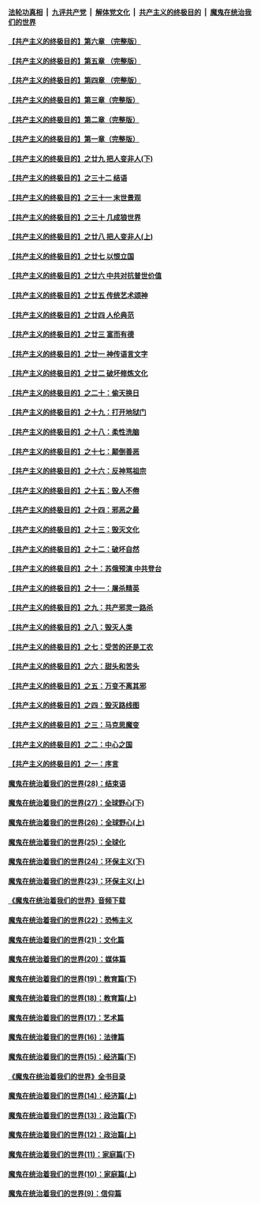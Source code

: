 ####  [法轮功真相](../../../../basic/blob/master/README.md?t=04190801) &nbsp;|&nbsp; [九评共产党](../../../../9ping.md/blob/master/README.md?t=04190801) &nbsp;|&nbsp; [解体党文化](../../../../jtdwh.md/blob/master/README.md?t=04190801)  &nbsp;|&nbsp; [共产主义的终极目的](../../../../gczydzjmd.md/blob/master/README.md?t=04190801) &nbsp;|&nbsp; [魔鬼在统治我们的世界](../../../../mgztzwmdsj.md/blob/master/README.md?t=04190801) 

#### [【共产主义的终极目的】第六章 （完整版）](../pages/nsc422/n11428913.md?t=04190801) 

#### [【共产主义的终极目的】第五章 （完整版）](../pages/nsc422/n11428912.md?t=04190801) 

#### [【共产主义的终极目的】第四章 （完整版）](../pages/nsc422/n11428907.md?t=04190801) 

#### [【共产主义的终极目的】第三章（完整版）](../pages/nsc422/n11428848.md?t=04190801) 

#### [【共产主义的终极目的】第二章（完整版）](../pages/nsc422/n11428831.md?t=04190801) 

#### [【共产主义的终极目的】第一章（完整版）](../pages/nsc422/n11417651.md?t=04190801) 

#### [【共产主义的终极目的】之廿九 把人变非人(下)](../pages/nsc422/n11344140.md?t=04190801) 

#### [【共产主义的终极目的】之三十二 结语](../pages/nsc422/n11360535.md?t=04190801) 

#### [【共产主义的终极目的】之三十一 末世景观](../pages/nsc422/n11351129.md?t=04190801) 

#### [【共产主义的终极目的】之三十 几成狼世界](../pages/nsc422/n11348280.md?t=04190801) 

#### [【共产主义的终极目的】之廿八 把人变非人(上)](../pages/nsc422/n11340492.md?t=04190801) 

#### [【共产主义的终极目的】之廿七 以恨立国](../pages/nsc422/n11336944.md?t=04190801) 

#### [【共产主义的终极目的】之廿六 中共对抗普世价值](../pages/nsc422/n11324785.md?t=04190801) 

#### [【共产主义的终极目的】之廿五 传统艺术颂神](../pages/nsc422/n11296396.md?t=04190801) 

#### [【共产主义的终极目的】之廿四 人伦典范](../pages/nsc422/n11296397.md?t=04190801) 

#### [【共产主义的终极目的】之廿三 富而有德](../pages/nsc422/n11283598.md?t=04190801) 

#### [【共产主义的终极目的】之廿一 神传语言文字](../pages/nsc422/n11263265.md?t=04190801) 

#### [【共产主义的终极目的】之廿二 破坏修炼文化](../pages/nsc422/n11245728.md?t=04190801) 

#### [【共产主义的终极目的】之二十：偷天换日](../pages/nsc422/n11238846.md?t=04190801) 

#### [【共产主义的终极目的】之十九：打开地狱门](../pages/nsc422/n11206376.md?t=04190801) 

#### [【共产主义的终极目的】之十八：柔性洗脑](../pages/nsc422/n11199994.md?t=04190801) 

#### [【共产主义的终极目的】之十七：颠倒善恶](../pages/nsc422/n11179782.md?t=04190801) 

#### [【共产主义的终极目的】之十六：反神骂祖宗](../pages/nsc422/n11166798.md?t=04190801) 

#### [【共产主义的终极目的】之十五：毁人不倦](../pages/nsc422/n11166792.md?t=04190801) 

#### [【共产主义的终极目的】之十四：邪恶之最](../pages/nsc422/n11150249.md?t=04190801) 

#### [【共产主义的终极目的】之十三：毁灭文化](../pages/nsc422/n11135227.md?t=04190801) 

#### [【共产主义的终极目的】之十二：破坏自然](../pages/nsc422/n11135214.md?t=04190801) 

#### [【共产主义的终极目的】之十：苏俄预演 中共登台](../pages/nsc422/n11118424.md?t=04190801) 

#### [【共产主义的终极目的】之十一：屠杀精英](../pages/nsc422/n11118442.md?t=04190801) 

#### [【共产主义的终极目的】之九：共产邪灵一路杀](../pages/nsc422/n11114139.md?t=04190801) 

#### [【共产主义的终极目的】之八：毁灭人类](../pages/nsc422/n11108503.md?t=04190801) 

#### [【共产主义的终极目的】之七：受苦的还是工农](../pages/nsc422/n11101809.md?t=04190801) 

#### [【共产主义的终极目的】之六：甜头和苦头](../pages/nsc422/n11096971.md?t=04190801) 

#### [【共产主义的终极目的】之五：万变不离其邪](../pages/nsc422/n11091285.md?t=04190801) 

#### [【共产主义的终极目的】之四：毁灭路线图](../pages/nsc422/n11086284.md?t=04190801) 

#### [【共产主义的终极目的】之三：马克思魔变](../pages/nsc422/n11061941.md?t=04190801) 

#### [【共产主义的终极目的】之二：中心之国](../pages/nsc422/n11047728.md?t=04190801) 

#### [【共产主义的终极目的】之一：序言](../pages/nsc422/n11086077.md?t=04190801) 

#### [魔鬼在统治着我们的世界(28)：结束语](../pages/nsc422/n10936246.md?t=04190801) 

#### [魔鬼在统治着我们的世界(27)：全球野心(下)](../pages/nsc422/n10928319.md?t=04190801) 

#### [魔鬼在统治着我们的世界(26)：全球野心(上)](../pages/nsc422/n10900318.md?t=04190801) 

#### [魔鬼在统治着我们的世界(25)：全球化](../pages/nsc422/n10788205.md?t=04190801) 

#### [魔鬼在统治着我们的世界(24)：环保主义(下)](../pages/nsc422/n10695307.md?t=04190801) 

#### [魔鬼在统治着我们的世界(23)：环保主义(上)](../pages/nsc422/n10688613.md?t=04190801) 

#### [《魔鬼在统治着我们的世界》音频下载](../pages/nsc422/n10635553.md?t=04190801) 

#### [魔鬼在统治着我们的世界(22)：恐怖主义](../pages/nsc422/n10614727.md?t=04190801) 

#### [魔鬼在统治着我们的世界(21)：文化篇](../pages/nsc422/n10597706.md?t=04190801) 

#### [魔鬼在统治着我们的世界(20)：媒体篇](../pages/nsc422/n10586579.md?t=04190801) 

#### [魔鬼在统治着我们的世界(19)：教育篇(下)](../pages/nsc422/n10564808.md?t=04190801) 

#### [魔鬼在统治着我们的世界(18)：教育篇(上)](../pages/nsc422/n10526970.md?t=04190801) 

#### [魔鬼在统治着我们的世界(17)：艺术篇](../pages/nsc422/n10499093.md?t=04190801) 

#### [魔鬼在统治着我们的世界(16)：法律篇](../pages/nsc422/n10485969.md?t=04190801) 

#### [魔鬼在统治着我们的世界(15)：经济篇(下)](../pages/nsc422/n10469975.md?t=04190801) 

#### [《魔鬼在统治着我们的世界》全书目录](../pages/nsc422/n10464261.md?t=04190801) 

#### [魔鬼在统治着我们的世界(14)：经济篇(上)](../pages/nsc422/n10457370.md?t=04190801) 

#### [魔鬼在统治着我们的世界(13)：政治篇(下)](../pages/nsc422/n10448270.md?t=04190801) 

#### [魔鬼在统治着我们的世界(12)：政治篇(上)](../pages/nsc422/n10444576.md?t=04190801) 

#### [魔鬼在统治着我们的世界(11)：家庭篇(下)](../pages/nsc422/n10440961.md?t=04190801) 

#### [魔鬼在统治着我们的世界(10)：家庭篇(上)](../pages/nsc422/n10435448.md?t=04190801) 

#### [魔鬼在统治着我们的世界(9)：信仰篇](../pages/nsc422/n10432159.md?t=04190801) 


